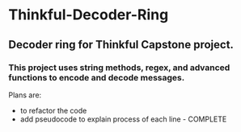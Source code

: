 # Thinkful-Decoder-Ring
## Decoder ring for Thinkful Capstone project.

### This project uses string methods, regex, and advanced functions to encode and decode messages. 


Plans are:
- to refactor the code 
- add pseudocode to explain process of each line - COMPLETE
